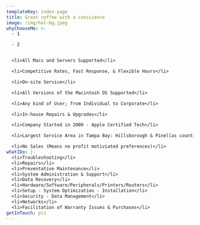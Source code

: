```yaml
---
templateKey: index-page
title: Great coffee with a conscience
image: /img/hal-bg.jpeg
whyChooseMe: >-
  - 1

  - 2


  <li>All Macs and Servers Supported</li>

  <li>Competitive Rates, Fast Response, & Flexible Hours</li>

  <li>On-site Service</li>

  <li>All Versions of the Macintosh OS Supported</li>

  <li>Any kind of User; from Individual to Corporate</li>

  <li>In-house Repairs & Upgrades</li>

  <li>Company Started in 2000 - Apple Certified Tech</li>

  <li>Largest Service Area in Tampa Bay: Hillsborough & Pinellas counties (other areas available)</li>

  <li>No Sales (Means no profit motiviated preferences)</li>
whatIDo: |-
  <li>Troubleshooting</li>
  <li>Repairs</li>
  <li>Preventative Maintenance</li>
  <li>System Administration & Support</li>
  <li>Data Recovery</li>
  <li>Hardware/Software/Peripherals/Printers/Routers</li>
  <li>Setup - System Optimization - Installation</li>
  <li>Security - Data Management</li>
  <li>Networks</li>
  <li>Facilitation of Warranty Issues & Purchases</li>
getInTouch: plz
---
```


